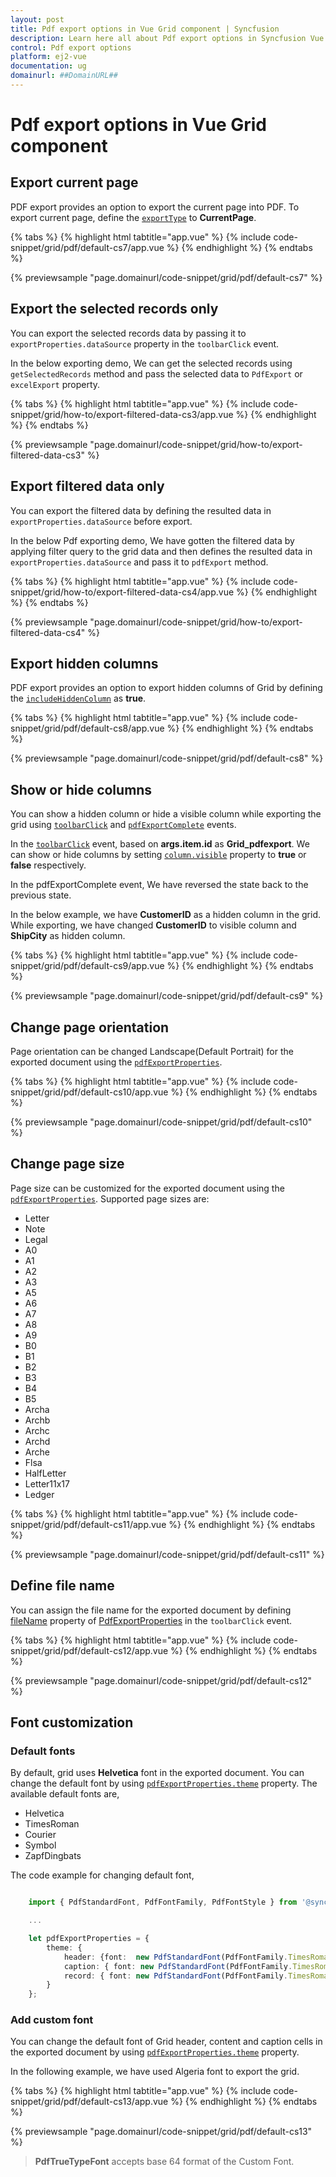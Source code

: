 ```yaml
---
layout: post
title: Pdf export options in Vue Grid component | Syncfusion
description: Learn here all about Pdf export options in Syncfusion Vue Grid component of Syncfusion Essential JS 2 and more.
control: Pdf export options 
platform: ej2-vue
documentation: ug
domainurl: ##DomainURL##
---
```


# Pdf export options in Vue Grid component

## Export current page

PDF export provides an option to export the current page into PDF. To export current page, define the [`exportType`](https://ej2.syncfusion.com/vue/documentation/api/grid/exportType) to **CurrentPage**.

{% tabs %}
{% highlight html tabtitle="app.vue" %}
{% include code-snippet/grid/pdf/default-cs7/app.vue %}
{% endhighlight %}
{% endtabs %}
        
{% previewsample "page.domainurl/code-snippet/grid/pdf/default-cs7" %}

## Export the selected records only

You can export the selected records data by passing it to `exportProperties.dataSource` property in the `toolbarClick` event.

In the below exporting demo, We can get the selected records using `getSelectedRecords` method and pass the selected data to `PdfExport` or `excelExport` property.

{% tabs %}
{% highlight html tabtitle="app.vue" %}
{% include code-snippet/grid/how-to/export-filtered-data-cs3/app.vue %}
{% endhighlight %}
{% endtabs %}
        
{% previewsample "page.domainurl/code-snippet/grid/how-to/export-filtered-data-cs3" %}

## Export filtered data only

You can export the filtered data by defining the resulted data in `exportProperties.dataSource` before export.

In the below Pdf exporting demo, We have gotten the filtered data by applying filter query to the grid data and then defines the resulted data in `exportProperties.dataSource` and pass it to `pdfExport` method.

{% tabs %}
{% highlight html tabtitle="app.vue" %}
{% include code-snippet/grid/how-to/export-filtered-data-cs4/app.vue %}
{% endhighlight %}
{% endtabs %}
        
{% previewsample "page.domainurl/code-snippet/grid/how-to/export-filtered-data-cs4" %}

## Export hidden columns

PDF export provides an option to export hidden columns of Grid by defining the [`includeHiddenColumn`](https://ej2.syncfusion.com/vue/documentation/api/grid/pdfExportProperties/#includehiddencolumn) as **true**.

{% tabs %}
{% highlight html tabtitle="app.vue" %}
{% include code-snippet/grid/pdf/default-cs8/app.vue %}
{% endhighlight %}
{% endtabs %}
        
{% previewsample "page.domainurl/code-snippet/grid/pdf/default-cs8" %}

## Show or hide columns

You can show a hidden column or hide a visible column while exporting the grid using [`toolbarClick`](https://ej2.syncfusion.com/vue/documentation/api/grid/#toolbarclick) and [`pdfExportComplete`](https://ej2.syncfusion.com/vue/documentation/api/grid/#pdfexportcomplete) events.

In the [`toolbarClick`](https://ej2.syncfusion.com/vue/documentation/api/grid/#toolbarclick) event, based on **args.item.id** as **Grid_pdfexport**. We can show or hide columns by setting [`column.visible`](https://ej2.syncfusion.com/vue/documentation/api/grid/column/#visible) property to **true** or **false** respectively.

In the pdfExportComplete event, We have reversed the state back to the previous state.

In the below example, we have **CustomerID** as a hidden column in the grid. While exporting, we have changed **CustomerID** to visible column and **ShipCity** as hidden column.

{% tabs %}
{% highlight html tabtitle="app.vue" %}
{% include code-snippet/grid/pdf/default-cs9/app.vue %}
{% endhighlight %}
{% endtabs %}
        
{% previewsample "page.domainurl/code-snippet/grid/pdf/default-cs9" %}

## Change page orientation

Page orientation can be changed Landscape(Default Portrait) for the exported document using the [`pdfExportProperties`](https://ej2.syncfusion.com/vue/documentation/api/grid/pdfExportProperties).

{% tabs %}
{% highlight html tabtitle="app.vue" %}
{% include code-snippet/grid/pdf/default-cs10/app.vue %}
{% endhighlight %}
{% endtabs %}
        
{% previewsample "page.domainurl/code-snippet/grid/pdf/default-cs10" %}

## Change page size

Page size can be customized for the exported document using the [`pdfExportProperties`](https://ej2.syncfusion.com/vue/documentation/api/grid/pdfExportProperties).
Supported page sizes are:
* Letter
* Note
* Legal
* A0
* A1
* A2
* A3
* A5
* A6
* A7
* A8
* A9
* B0
* B1
* B2
* B3
* B4
* B5
* Archa
* Archb
* Archc
* Archd
* Arche
* Flsa
* HalfLetter
* Letter11x17
* Ledger

{% tabs %}
{% highlight html tabtitle="app.vue" %}
{% include code-snippet/grid/pdf/default-cs11/app.vue %}
{% endhighlight %}
{% endtabs %}
        
{% previewsample "page.domainurl/code-snippet/grid/pdf/default-cs11" %}

## Define file name

You can assign the file name for the exported document by defining [fileName](https://ej2.syncfusion.com/vue/documentation/api/grid/pdfExportProperties/#filename) property of [PdfExportProperties](https://ej2.syncfusion.com/vue/documentation/api/grid/pdfExportProperties/) in the `toolbarClick` event.

{% tabs %}
{% highlight html tabtitle="app.vue" %}
{% include code-snippet/grid/pdf/default-cs12/app.vue %}
{% endhighlight %}
{% endtabs %}
        
{% previewsample "page.domainurl/code-snippet/grid/pdf/default-cs12" %}

## Font customization

### Default fonts

By default, grid uses **Helvetica** font in the exported document. You can change the default font by using [`pdfExportProperties.theme`](https://ej2.syncfusion.com/vue/documentation/api/grid/pdfExportProperties/#theme) property. The available default fonts are,

* Helvetica
* TimesRoman
* Courier
* Symbol
* ZapfDingbats

The code example for changing default font,

```ts

    import { PdfStandardFont, PdfFontFamily, PdfFontStyle } from '@syncfusion/ej2-pdf-export';

    ...

    let pdfExportProperties = {
        theme: {
            header: {font:  new PdfStandardFont(PdfFontFamily.TimesRoman, 11, PdfFontStyle.Bold)},
            caption: { font: new PdfStandardFont(PdfFontFamily.TimesRoman, 9) },
            record: { font: new PdfStandardFont(PdfFontFamily.TimesRoman, 10) }
        }
    };

```

### Add custom font

You can change the default font of Grid header, content and caption cells in the exported document by using [`pdfExportProperties.theme`](https://ej2.syncfusion.com/vue/documentation/api/grid/pdfExportProperties/#theme) property.

In the following example, we have used Algeria font to export the grid.

{% tabs %}
{% highlight html tabtitle="app.vue" %}
{% include code-snippet/grid/pdf/default-cs13/app.vue %}
{% endhighlight %}
{% endtabs %}
        
{% previewsample "page.domainurl/code-snippet/grid/pdf/default-cs13" %}

> **PdfTrueTypeFont** accepts base 64 format of the Custom Font.
